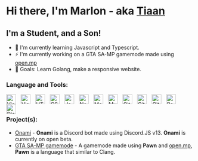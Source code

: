 # Hi there, I'm Marlon - aka [Tiaan](https://github.com/Tiaansu)

## I'm a Student, and a Son!
 - 🌱 I'm currently learning Javascript and Typescript.
 - ⚡ I'm currently working on a GTA SA-MP gamemode made using [open.mp](https://open.mp/)
 - 🥅 Goals: Learn Golang, make a responsive website.

### Language and Tools:
[<img align="left" alt="Visual Studio Code" width="26px" src="https://cdn.jsdelivr.net/gh/devicons/devicon/icons/vscode/vscode-original.svg" style="padding-right:10px;" />][vscode]
[<img align="left" alt="Visual Studio" width="26px" src="https://cdn.jsdelivr.net/gh/devicons/devicon/icons/visualstudio/visualstudio-plain.svg" style="padding-right:10px;" />][visualstudio]
[<img align="left" alt="HTML5" width="26px" src="https://cdn.jsdelivr.net/gh/devicons/devicon/icons/html5/html5-original.svg" style="padding-right:10px;" />][main]
[<img align="left" alt="CSS3" width="26px" src="https://cdn.jsdelivr.net/gh/devicons/devicon/icons/css3/css3-original.svg" style="padding-right:10px;" />][main]
[<img align="left" alt="JavaScript" width="26px" src="https://cdn.jsdelivr.net/gh/devicons/devicon/icons/javascript/javascript-original.svg" style="padding-right:10px;" />][main]
[<img align="left" alt="Node.js" width="26px" src="https://cdn.jsdelivr.net/gh/devicons/devicon/icons/nodejs/nodejs-original.svg" style="padding-right:10px;" />][main]
[<img align="left" alt="MongoDB" width="26px" src="https://cdn.jsdelivr.net/gh/devicons/devicon/icons/mongodb/mongodb-original.svg" style="padding-right:10px;" />][main]
[<img align="left" alt="MySQL" width="26px" src="https://cdn.jsdelivr.net/gh/devicons/devicon/icons/mysql/mysql-original.svg" style="padding-right:10px;" />][main]
[<img align="left" alt="Git" width="26px" src="https://cdn.jsdelivr.net/gh/devicons/devicon/icons/git/git-original.svg" style="padding-right:10px;" />][main]
[<img align="left" alt="GitHub" width="26px" src="https://user-images.githubusercontent.com/3369400/139447912-e0f43f33-6d9f-45f8-be46-2df5bbc91289.png" style="padding-right:10px;" />](https://github.com/Tiaansu/#gh-dark-mode-only)
[<img align="left" alt="GitHub" width="26px" src="https://user-images.githubusercontent.com/3369400/139448065-39a229ba-4b06-434b-bc67-616e2ed80c8f.png" style="padding-right:10px;" />](https://github.com/Tiaansu/#gh-light-mode-only)
[<img align="left" alt="Pawn lang" width="26px" src="https://github.com/leonardssh/vscord/blob/main/assets/icons/pawn.png" style="padding-right:10px;" />][main]
[<img align="left" alt="Discord JS" width="26px" src="https://cdn.jsdelivr.net/gh/devicons/devicon/icons/discordjs/discordjs-original.svg" style="padding-right:10px;" />][main]

<br />
<br />

### Project(s):
 - [Onami][onami] - **Onami** is a Discord bot made using Discord.JS v13. **Onami** is currently on open beta.
 - [GTA SA-MP gamemode][tian-omp] - A gamemode made using **Pawn** and [open.mp](https://open.mp/), **Pawn** is a language that similar to Clang.

<br />
<br />

[vscode]: https://code.visualstudio.com/
[visualstudio]: https://visualstudio.microsoft.com/downloads/
[main]: https://github.com/Tiaansu/
[onami]: https://discord.com/api/oauth2/authorize?client_id=980351326984740904&permissions=8&scope=bot%20applications.commands
[tian-omp]: https://github.com/Tiaansu/tian-omp